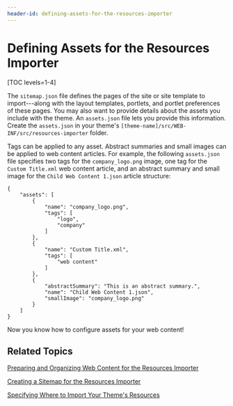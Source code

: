 ```yaml
---
header-id: defining-assets-for-the-resources-importer
---
```


# Defining Assets for the Resources Importer

[TOC levels=1-4]

The `sitemap.json` file defines the pages of the site or site template to
import---along with the layout templates, portlets, and portlet preferences of
these pages. You may also want to provide details about the assets you include
with the theme. An `assets.json` file lets you provide this information. Create
the `assets.json` in your theme's
`[theme-name]/src/WEB-INF/src/resources-importer` folder. 

Tags can be applied to any asset. Abstract summaries and small images can be 
applied to web content articles. For example, the following `assets.json` file 
specifies two tags for the `company_logo.png` image, one tag for the 
`Custom Title.xml` web content article, and an abstract summary and small image 
for the `Child Web Content 1.json` article structure:

    {
        "assets": [
            {
                "name": "company_logo.png",
                "tags": [
                    "logo",
                    "company"
                ]
            },
            {
                "name": "Custom Title.xml",
                "tags": [
                    "web content"
                ]
            },
            {
                "abstractSummary": "This is an abstract summary.",
                "name": "Child Web Content 1.json",
                "smallImage": "company_logo.png"
            }
        ]
    }

Now you know how to configure assets for your web content!

## Related Topics

[Preparing and Organizing Web Content for the Resources Importer](/docs/7-1/tutorials/-/knowledge_base/t/preparing-and-organizing-web-content-for-the-resources-importer)

[Creating a Sitemap for the Resources Importer](/docs/7-1/tutorials/-/knowledge_base/t/creating-a-sitemap-for-the-resources-importer)

[Specifying Where to Import Your Theme's Resources](/docs/7-1/tutorials/-/knowledge_base/t/specifying-where-to-import-your-themes-resources) 
